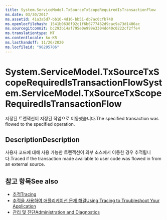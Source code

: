 ```yaml
---
title: System.ServiceModel.TxSourceTxScopeRequiredIsTransactionFlow
ms.date: 03/30/2017
ms.assetid: 41a3a5d7-bb16-4d16-bb51-db7ac0cfb748
ms.openlocfilehash: 1541b0638f92c1f6b6777462d9cac9a73d1406ac
ms.sourcegitcommit: bc293b14af795e0e999e3304dd40c0222cf2ffe4
ms.translationtype: MT
ms.contentlocale: ko-KR
ms.lasthandoff: 11/26/2020
ms.locfileid: "96295706"
---
```

# <a name="systemservicemodeltxsourcetxscoperequiredistransactionflow"></a><span data-ttu-id="c47cb-102">System.ServiceModel.TxSourceTxScopeRequiredIsTransactionFlow</span><span class="sxs-lookup"><span data-stu-id="c47cb-102">System.ServiceModel.TxSourceTxScopeRequiredIsTransactionFlow</span></span>

<span data-ttu-id="c47cb-103">지정된 트랜잭션이 지정된 작업으로 이동했습니다.</span><span class="sxs-lookup"><span data-stu-id="c47cb-103">The specified transaction was flowed to the specified operation.</span></span>  
  
## <a name="description"></a><span data-ttu-id="c47cb-104">Description</span><span class="sxs-lookup"><span data-stu-id="c47cb-104">Description</span></span>  

 <span data-ttu-id="c47cb-105">사용자 코드에 대해 사용 가능한 트랜잭션이 외부 소스에서 이동한 경우 추적됩니다.</span><span class="sxs-lookup"><span data-stu-id="c47cb-105">Traced if the transaction made available to user code was flowed in from an external source.</span></span>  
  
## <a name="see-also"></a><span data-ttu-id="c47cb-106">참고 항목</span><span class="sxs-lookup"><span data-stu-id="c47cb-106">See also</span></span>

- [<span data-ttu-id="c47cb-107">추적</span><span class="sxs-lookup"><span data-stu-id="c47cb-107">Tracing</span></span>](index.md)
- [<span data-ttu-id="c47cb-108">추적을 사용하여 애플리케이션 문제 해결</span><span class="sxs-lookup"><span data-stu-id="c47cb-108">Using Tracing to Troubleshoot Your Application</span></span>](using-tracing-to-troubleshoot-your-application.md)
- [<span data-ttu-id="c47cb-109">관리 및 진단</span><span class="sxs-lookup"><span data-stu-id="c47cb-109">Administration and Diagnostics</span></span>](../index.md)

